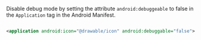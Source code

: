 Disable debug mode by setting the attribute `android:debuggeable` to false in the `Application` tag in the Android
Manifest.

```xml

<application android:icon="@drawable/icon" android:debuggable="false">
```
